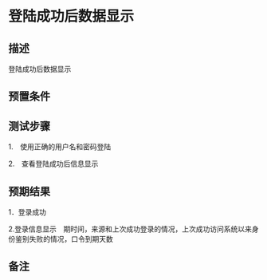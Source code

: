 # 登陆成功后数据显示

## 描述

登陆成功后数据显示

## 预置条件

## 测试步骤

1.　使用正确的用户名和密码登陆

2.　查看登陆成功后信息显示

## 预期结果

1．登录成功

2.登录信息显示　期时间，来源和上次成功登录的情况，上次成功访问系统以来身份鉴别失败的情况，口令到期天数

## 备注